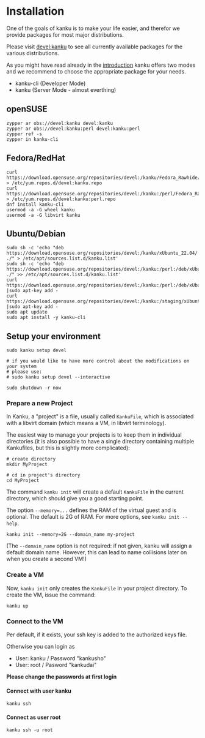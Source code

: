 # Installation

One of the goals of kanku is to make your life easier, and therefor we provide packages for most major distributions.

Please visit [devel:kanku](https://build.opensuse.org/project/show/devel:kanku) to see all currently available packages for the various distributions.

As you might have read already in the [introduction](/) kanku offers two modes and we recommend to choose the appropriate package for your needs.

* kanku-cli (Developer Mode)
* kanku (Server Mode - almost everthing)


## openSUSE


    zypper ar obs://devel:kanku devel:kanku
    zypper ar obs://devel:kanku:perl devel:kanku:perl
    zypper ref -s
    zypper in kanku-cli


## Fedora/RedHat


    curl https://download.opensuse.org/repositories/devel:/kanku/Fedora_Rawhide/devel:kanku.repo > /etc/yum.repos.d/devel:kanku.repo
    curl https://download.opensuse.org/repositories/devel:/kanku:/perl/Fedora_Rawhide/devel:kanku:perl.repo > /etc/yum.repos.d/devel:kanku:perl.repo
    dnf install kanku-cli
    usermod -a -G wheel kanku
    usermod -a -G libvirt kanku


## Ubuntu/Debian


    sudo sh -c 'echo "deb https://download.opensuse.org/repositories/devel:/kanku/xUbuntu_22.04/ ./" > /etc/apt/sources.list.d/kanku.list'
    sudo sh -c 'echo "deb https://download.opensuse.org/repositories/devel:/kanku:/perl:/deb/xUbuntu_22.04/ ./" >> /etc/apt/sources.list.d/kanku.list'
    curl https://download.opensuse.org/repositories/devel:/kanku:/perl:/deb/xUbuntu_22.04/Release.key |sudo apt-key add -
    curl https://download.opensuse.org/repositories/devel:/kanku:/staging/xUbuntu_22.04/Release.key   |sudo apt-key add -
    sudo apt update
    sudo apt install -y kanku-cli


## Setup your environment

    sudo kanku setup devel

    # if you would like to have more control about the modifications on your system
    # please use:
    # sudo kanku setup devel --interactive

    sudo shutdown -r now


### Prepare a new Project

In Kanku, a "project" is a file, usually called `KankuFile`, which is
associated with a libvirt domain (which means a VM, in libvirt terminology).

The easiest way to manage your projects is to keep them in individual
directories (it is also possible to have a single directory containing
multiple Kankufiles, but this is slightly more complicated):

    # create directory
    mkdir MyProject

    # cd in project's directory
    cd MyProject

The command `kanku init` will create a default `KankuFile` in the current
directory, which should give you a good starting point.

The option `--memory=...` defines the RAM of the virtual guest and is optional.
The default is 2G of RAM. For more options, see `kanku init --help`.

    kanku init --memory=2G --domain_name my-project

(The `--domain_name` option is not required: if not given, kanku will assign
a default domain name. However, this can lead to name collisions later on when
you create a second VM!)


### Create a VM

Now, `kanku init` only creates the `KankuFile` in your project directory. To
create the VM, issue the command:

    kanku up


### Connect to the VM

Per default, if it exists, your ssh key is added to the authorized keys file.

Otherwise you can login as

* User: kanku / Password "kankusho"
* User: root / Pasword "kankudai"

**Please change the passwords at first login**


#### Connect with user kanku

    kanku ssh

#### Connect as user root

    kanku ssh -u root
